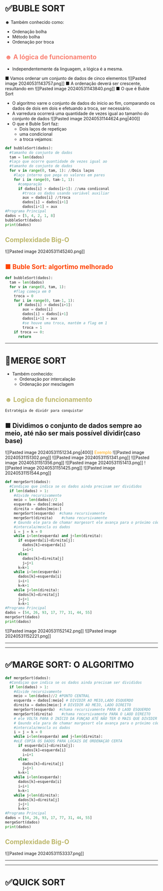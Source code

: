 # ✅BUBLE SORT
☻ Também conhecido como:
- Ordenação bolha
- Método bolha
- Ordenação por troca
## <span style="color:salmon">☻ A lógica de funcionamento</span> 
- Independentemente da linguagem, a lógica é a mesma.

■ Vamos ordenar um conjunto de dados de cinco elementos 
![[Pasted image 20240531143757.png]]
■ A ordenação deverá ser crescente, resultando em
![[Pasted image 20240531143840.png]]
■ O que é Buble Sort
- O algoritmo varre o conjunto de dados do inicio ao fim, comparando os dados de dois em dois e efetuando a troca, ser necessário.
- A varredura ocorrerá uma quantidade de vezes igual ao tamanho do conjunto de dados
![[Pasted image 20240531144624.png|400]]
- O que é Buble Sort faz:
	- Dois laços de repetiçao
	- uma condicional
	- a troca
vejamos:
```python
def bubbleSort(dados):
  #tamanho do conjunto de dados
  tam = len(dados)
  #laço que ocorre quantidade de vezes igual ao
  #tamanho do conjunto de dados
  for v in range(0, tam, 1): //Dois laços
    #laço interno que pega os valores em pares
    for i in range(0, tam-1, 1):
      #comparação
      if dados[i] > dados[i+1]: //uma condiconal
        #troca os dados usando variável auxiliar
        aux = dados[i] //troca
        dados[i] = dados[i+1] 
        dados[i+1] = aux
#Programa Principal
dados = [5, 4, 2, 1, 8]
bubbleSort(dados)
print(dados)
```
## <span style="color:#BDB76B">Complexidade Big-O</span>
![[Pasted image 20240531145240.png]]
## <span style="color:#FF4500">■ Buble Sort: algortimo melhorado</span>
```python
def bubbleSort(dados):
  tam = len(dados)
  for v in range(0, tam, 1):
    #flag começa em 0
    troca = 0
    for i in range(0, tam-1, 1):
      if dados[i] > dados[i+1]:
        aux = dados[i]
        dados[i] = dados[i+1]
        dados[i+1] = aux
        #se houve uma troca, mantém a flag em 1
        troca = 1
    if troca == 0:
      return
```
---
# 🤖MERGE SORT
- Também conhecido:
	- Ordenação por intercalação
	- Ordenação por mesclagem
## <span style="color:#BDB76B">☻ Logica de funcionamento</span>
```
Estratégia de dividr para conquistar
```
## ■ Dividimos o conjunto de dados sempre ao meio, até não ser mais possível dividir(caso base)
![[Pasted image 20240531151234.png|400]]
<span style="color:orange">Exemplo</span>
![[Pasted image 20240531151302.png]]
![[Pasted image 20240531151341.png]]
![[Pasted image 20240531151356.png]]
![[Pasted image 20240531151413.png]]
![[Pasted image 20240531151425.png]]
![[Pasted image 20240531151544.png]]
```python
def mergeSort(dados):
  #Condiçao que indica se os dados ainda precisam ser divididos
  if len(dados) > 1:
    #divide recursivamente
    meio = len(dados)//2
    esquerda = dados[:meio]
    direita = dados[meio:]
	mergeSort(esquerda)  #chama recursivamente
    mergeSort(direita)    #chama recursivamente
    # Qaundo ele para de chamar margesort ele avança para o próximo código:
    #intercala/mescla os dados
    i = j = k = 0
    while i<len(esquerda) and j<len(direita):
      if esquerda[i]<direita[j]:
        dados[k]=esquerda[i]
        i=i+1
      else:
        dados[k]=direita[j]
        j=j+1
      k=k+1
    while i<len(esquerda):
      dados[k]=esquerda[i]
      i=i+1
      k=k+1
    while j<len(direita):
      dados[k]=direita[j]
      j=j+1
      k=k+1
#Programa Principal
dados = [54, 26, 93, 17, 77, 31, 44, 55]
mergeSort(dados)
print(dados)
```
![[Pasted image 20240531152142.png]]
![[Pasted image 20240531152221.png]]

---
---
# ✅MARGE SORT: O ALGORITMO
```python
def mergeSort(dados):
  #Condiçao que indica se os dados ainda precisam ser divididos
  if len(dados) > 1:
    #divide recursivamente
    meio = len(dados)//2 #PONTO CENTRAL
    esquerda = dados[:meio] # DIVIDIR AO MEIO,LADO ESQUERDO
    direita = dados[meio:] # DIVIDIR AO MEIO, LADO DIREITO
	mergeSort(esquerda)  #chama recursivamente PARA O LAOD ESQUERDO
    mergeSort(direita)    #chama recursivamente PARA O LAOD DIREITO
    # ele VOLTA PARA O INÍCIO DA FUNÇAO ATÉ NÃO TER O MAIS QUE DIVIDIR
    # Qaundo ele para de chamar margesort ele avança para o próximo código:
    #intercala/mescla os dados
    i = j = k = 0
    while i<len(esquerda) and j<len(direita):
    #eLE COPIA OS DADOS PARA LOCAIS DE ORDENAÇãO CERTA
      if esquerda[i]<direita[j]:
        dados[k]=esquerda[i]
        i=i+1
      else:
        dados[k]=direita[j]
        j=j+1
      k=k+1
    while i<len(esquerda):
      dados[k]=esquerda[i]
      i=i+1
      k=k+1
    while j<len(direita):
      dados[k]=direita[j]
      j=j+1
      k=k+1
#Programa Principal
dados = [54, 26, 93, 17, 77, 31, 44, 55]
mergeSort(dados)
print(dados)
```
## <span style="color:#BDB76B">Complexidade Big-O</span>
![[Pasted image 20240531153337.png]]

---
---
# ✅QUICK SORT
